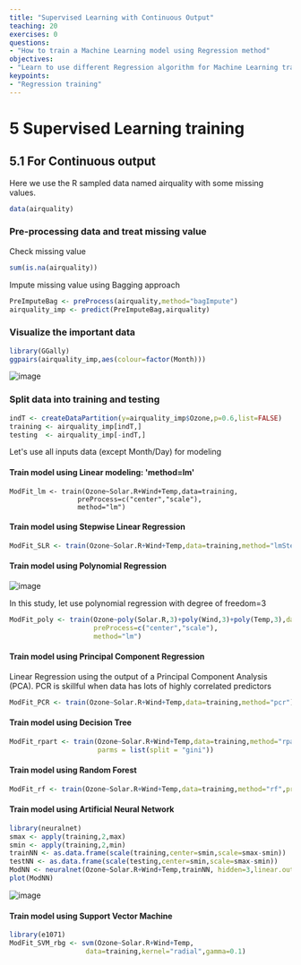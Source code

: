 ```yaml
---
title: "Supervised Learning with Continuous Output"
teaching: 20
exercises: 0
questions:
- "How to train a Machine Learning model using Regression method"
objectives:
- "Learn to use different Regression algorithm for Machine Learning training"
keypoints:
- "Regression training"
---
```

# 5 Supervised Learning training
## 5.1 For Continuous output

Here we use the R sampled data named airquality with some missing values.

```r
data(airquality)
```

### Pre-processing data and treat missing value

Check missing value

```r
sum(is.na(airquality))
```

Impute missing value using Bagging approach

```r
PreImputeBag <- preProcess(airquality,method="bagImpute")
airquality_imp <- predict(PreImputeBag,airquality)
```

### Visualize the important data

```r
library(GGally)
ggpairs(airquality_imp,aes(colour=factor(Month)))
```

![image](https://user-images.githubusercontent.com/43855029/156043017-4fa675b1-d840-45b3-a637-54ad342c5e89.png)

### Split data into training and testing

```r
indT <- createDataPartition(y=airquality_imp$Ozone,p=0.6,list=FALSE)
training <- airquality_imp[indT,]
testing  <- airquality_imp[-indT,]
```

Let's use all inputs data (except Month/Day) for modeling

#### Train model using Linear modeling: 'method=lm'

```{r}
ModFit_lm <- train(Ozone~Solar.R+Wind+Temp,data=training,
                 preProcess=c("center","scale"),
                 method="lm")
```

#### Train model using Stepwise Linear Regression

```r
ModFit_SLR <- train(Ozone~Solar.R+Wind+Temp,data=training,method="lmStepAIC")
```

#### Train model using Polynomial Regression

![image](https://user-images.githubusercontent.com/43855029/122609104-6c1e9400-d04b-11eb-984c-ed20f0926451.png)

In this study, let use polynomial regression with degree of freedom=3

```r
ModFit_poly <- train(Ozone~poly(Solar.R,3)+poly(Wind,3)+poly(Temp,3),data=training,
                     preProcess=c("center","scale"),
                     method="lm")
```

#### Train model using Principal Component Regression

Linear Regression using the output of a Principal Component Analysis (PCA). 
PCR is skillful when data has lots of highly correlated predictors

```r
ModFit_PCR <- train(Ozone~Solar.R+Wind+Temp,data=training,method="pcr")
```

#### Train model using Decision Tree

```r
ModFit_rpart <- train(Ozone~Solar.R+Wind+Temp,data=training,method="rpart",
                      parms = list(split = "gini"))
```

#### Train model using Random Forest

```r
ModFit_rf <- train(Ozone~Solar.R+Wind+Temp,data=training,method="rf",prox=TRUE)
```

#### Train model using Artificial Neural Network

```r
library(neuralnet)
smax <- apply(training,2,max)
smin <- apply(training,2,min)
trainNN <- as.data.frame(scale(training,center=smin,scale=smax-smin))
testNN <- as.data.frame(scale(testing,center=smin,scale=smax-smin))
ModNN <- neuralnet(Ozone~Solar.R+Wind+Temp,trainNN, hidden=3,linear.output = T)
plot(ModNN)
```

![image](https://user-images.githubusercontent.com/43855029/156043689-bcf75a49-c671-4c51-bad8-a40315109900.png)


#### Train model using Support Vector Machine

```r
library(e1071)
ModFit_SVM_rbg <- svm(Ozone~Solar.R+Wind+Temp,
                   data=training,kernel="radial",gamma=0.1)
````
